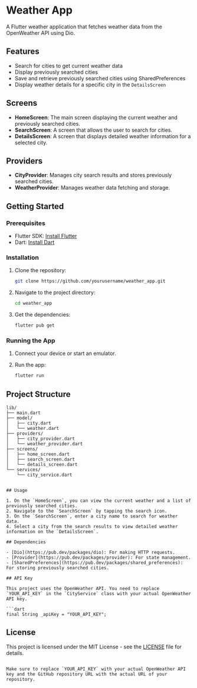 # Weather App

A Flutter weather application that fetches weather data from the OpenWeather API using Dio.

## Features

- Search for cities to get current weather data
- Display previously searched cities
- Save and retrieve previously searched cities using SharedPreferences
- Display weather details for a specific city in the `DetailsScreen`

## Screens

- **HomeScreen**: The main screen displaying the current weather and previously searched cities.
- **SearchScreen**: A screen that allows the user to search for cities.
- **DetailsScreen**: A screen that displays detailed weather information for a selected city.

## Providers

- **CityProvider**: Manages city search results and stores previously searched cities.
- **WeatherProvider**: Manages weather data fetching and storage.

## Getting Started

### Prerequisites

- Flutter SDK: [Install Flutter](https://flutter.dev/docs/get-started/install)
- Dart: [Install Dart](https://dart.dev/get-dart)

### Installation

1. Clone the repository:

    ```bash
    git clone https://github.com/yourusername/weather_app.git
    ```

2. Navigate to the project directory:

    ```bash
    cd weather_app
    ```

3. Get the dependencies:

    ```bash
    flutter pub get
    ```

### Running the App

1. Connect your device or start an emulator.
2. Run the app:

    ```bash
    flutter run
    ```

## Project Structure

```plaintext
lib/
├── main.dart
├── model/
│   ├── city.dart
│   └── weather.dart
├── providers/
│   ├── city_provider.dart
│   └── weather_provider.dart
├── screens/
│   ├── home_screen.dart
│   ├── search_screen.dart
│   └── details_screen.dart
└── services/
    └── city_service.dart


## Usage

1. On the `HomeScreen`, you can view the current weather and a list of previously searched cities.
2. Navigate to the `SearchScreen` by tapping the search icon.
3. On the `SearchScreen`, enter a city name to search for weather data.
4. Select a city from the search results to view detailed weather information on the `DetailsScreen`.

## Dependencies

- [Dio](https://pub.dev/packages/dio): For making HTTP requests.
- [Provider](https://pub.dev/packages/provider): For state management.
- [SharedPreferences](https://pub.dev/packages/shared_preferences): For storing previously searched cities.

## API Key

This project uses the OpenWeather API. You need to replace `YOUR_API_KEY` in the `CityService` class with your actual OpenWeather API key.

```dart
final String _apiKey = "YOUR_API_KEY";
```

## License

This project is licensed under the MIT License - see the [LICENSE](LICENSE) file for details.
```

Make sure to replace `YOUR_API_KEY` with your actual OpenWeather API key and the GitHub repository URL with the actual URL of your repository.

